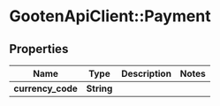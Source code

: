 # GootenApiClient::Payment

## Properties
Name | Type | Description | Notes
------------ | ------------- | ------------- | -------------
**currency_code** | **String** |  | 


